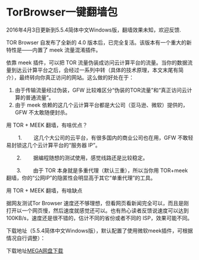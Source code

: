 # TorBrowser一键翻墙包


2016年4月3日更新到5.5.4简体中文Windows版，翻墙效果未知，欢迎反馈.

TOR Browser 自发布了全新的 4.0 版本后，已完全复活。该版本有一个重大的新特性是——内置了 meek 流量混淆插件。

依靠 meek 插件，可以把 TOR 流量伪装成访问云计算平台的流量。当你的数据流量到达云计算平台之后，会经过一系列中转（具体的技术原理，本文末尾有简介），最终转向你真正访问的网站。这么做的好处在于：

1. 由于传输流量经过伪装，GFW 比较难区分“伪装的TOR流量”和“真正访问云计算的普通流量”。
2. 由于 meek 依赖的这几个云计算平台都是大公司（亚马逊、微软）提供的，GFW 不太敢随便封杀。


用 TOR + MEEK 翻墙，有啥优点？

　　 1.
　　这几个大公司的云平台，有很多国内的商业公司也在用，GFW 不敢轻易封锁这几个云计算平台的“服务器 IP”。

　　2.
　　据编程随想的测试使用，感觉线路还是比较稳定。

　　3.
　　由于 TOR 本身就是多重代理（默认三重），所以当你用 TOR+meek 翻墙，你的“公网IP”的隐匿性会明显高于其它“单重代理”的工具。


用 TOR + MEEK 翻墙，有啥缺点

据网友测试Tor Browser 速度还不够理想，但看网页看新闻完全可以，而且是刚打开以一个网页慢，然后速度就感觉还可以。也有热心读者反馈说速度可以达到 100KB/s，速度还是很不错的，估计不同的省份或者不同的 ISP，效果可能不同。

下载地址（5.5.4简体中文Windows版），默认配置了使用微软meek插件，可根据情况自行调整）：

下载地址[MEGA网盘下载](https://mega.nz/#!qt8jlZKY!ghTGutXjo_rkDyG6ClSaCEroFx6UvoDSjiGk9RefXds)
